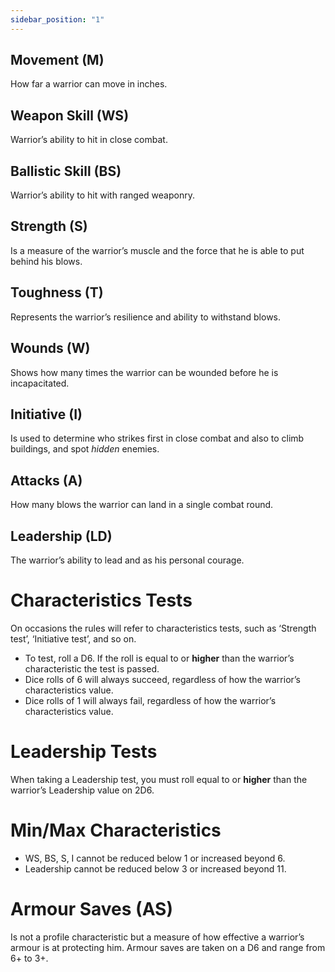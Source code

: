 ```yaml
---
sidebar_position: "1"
---
```

## Movement (M)
How far a warrior can move in inches.
## Weapon Skill (WS)
Warrior’s ability to hit in close combat.
## Ballistic Skill (BS)
Warrior’s ability to hit with ranged weaponry.
## Strength (S)
Is a measure of the warrior’s muscle and the force that he is able to put behind his blows.
## Toughness (T)
Represents the warrior’s resilience and ability to withstand blows.
## Wounds (W)
Shows how many times the warrior can be wounded before he is incapacitated.
## Initiative (I)
Is used to determine who strikes first in close combat and also to climb buildings, and spot _hidden_ enemies.
## Attacks (A)
How many blows the warrior can land in a single combat round.
## Leadership (LD)
The warrior’s ability to lead and as his personal courage.
# Characteristics Tests
On occasions the rules will refer to characteristics tests, such as ‘Strength test’, ‘Initiative test’, and so on.
- To test, roll a D6. If the roll is equal to or **higher** than the warrior’s characteristic the test is passed.
- Dice rolls of 6 will always succeed, regardless of how the warrior’s characteristics value.
- Dice rolls of 1 will always fail, regardless of how the warrior’s characteristics value.
# Leadership Tests
When taking a Leadership test, you must roll equal to or **higher** than the warrior’s Leadership value on 2D6.
# Min/Max Characteristics
- WS, BS, S, I cannot be reduced below 1 or increased beyond 6.
- Leadership cannot be reduced below 3 or increased beyond 11.
# Armour Saves (AS)
Is not a profile characteristic but a measure of how effective a warrior’s armour is at protecting him. Armour saves are taken on a D6 and range from 6+ to 3+.
